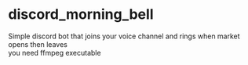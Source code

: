 # discord_morning_bell
Simple discord bot that joins your voice channel and rings when market opens then leaves<br />
you need ffmpeg executable
